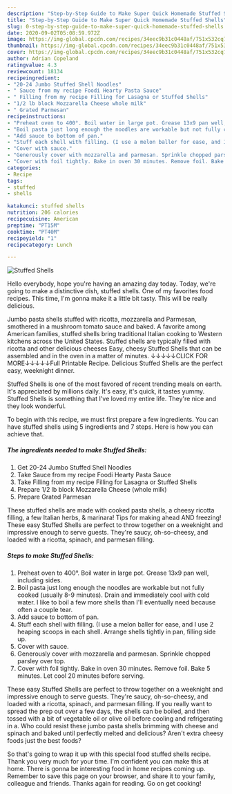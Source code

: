 ```yaml
---
description: "Step-by-Step Guide to Make Super Quick Homemade Stuffed Shells"
title: "Step-by-Step Guide to Make Super Quick Homemade Stuffed Shells"
slug: 0-step-by-step-guide-to-make-super-quick-homemade-stuffed-shells
date: 2020-09-02T05:08:59.972Z
image: https://img-global.cpcdn.com/recipes/34eec9b31c0448af/751x532cq70/stuffed-shells-recipe-main-photo.jpg
thumbnail: https://img-global.cpcdn.com/recipes/34eec9b31c0448af/751x532cq70/stuffed-shells-recipe-main-photo.jpg
cover: https://img-global.cpcdn.com/recipes/34eec9b31c0448af/751x532cq70/stuffed-shells-recipe-main-photo.jpg
author: Adrian Copeland
ratingvalue: 4.3
reviewcount: 18134
recipeingredient:
- "20-24 Jumbo Stuffed Shell Noodles"
- " Sauce from my recipe Foodi Hearty Pasta Sauce"
- " Filling from my recipe Filling for Lasagna or Stuffed Shells"
- "1/2 lb block Mozzarella Cheese whole milk"
- " Grated Parmesan"
recipeinstructions:
- "Preheat oven to 400°. Boil water in large pot. Grease 13x9 pan well, including sides."
- "Boil pasta just long enough the noodles are workable but not fully cooked (usually 8-9 minutes). Drain and immediately cool with cold water. I like to boil a few more shells than I&#39;ll eventually need because often a couple tear."
- "Add sauce to bottom of pan."
- "Stuff each shell with filling. (I use a melon baller for ease, and I use 2 heaping scoops in each shell. Arrange shells tightly in pan, filling side up."
- "Cover with sauce."
- "Generously cover with mozzarella and parmesan. Sprinkle chopped parsley over top."
- "Cover with foil tightly. Bake in oven 30 minutes. Remove foil. Bake 5 minutes. Let cool 20 minutes before serving."
categories:
- Recipe
tags:
- stuffed
- shells

katakunci: stuffed shells 
nutrition: 206 calories
recipecuisine: American
preptime: "PT15M"
cooktime: "PT40M"
recipeyield: "1"
recipecategory: Lunch

---
```



![Stuffed Shells](https://img-global.cpcdn.com/recipes/34eec9b31c0448af/751x532cq70/stuffed-shells-recipe-main-photo.jpg)

Hello everybody, hope you're having an amazing day today. Today, we're going to make a distinctive dish, stuffed shells. One of my favorites food recipes. This time, I'm gonna make it a little bit tasty. This will be really delicious.

Jumbo pasta shells stuffed with ricotta, mozzarella and Parmesan, smothered in a mushroom tomato sauce and baked. A favorite among American families, stuffed shells bring traditional Italian cooking to Western kitchens across the United States. Stuffed shells are typically filled with ricotta and other delicious cheeses Easy, cheesy Stuffed Shells that can be assembled and in the oven in a matter of minutes. ↓↓↓↓↓CLICK FOR MORE↓↓↓↓↓Full Printable Recipe. Delicious Stuffed Shells are the perfect easy, weeknight dinner.

Stuffed Shells is one of the most favored of recent trending meals on earth. It's appreciated by millions daily. It's easy, it's quick, it tastes yummy. Stuffed Shells is something that I've loved my entire life. They're nice and they look wonderful.


To begin with this recipe, we must first prepare a few ingredients. You can have stuffed shells using 5 ingredients and 7 steps. Here is how you can achieve that.

<!--inarticleads1-->

##### The ingredients needed to make Stuffed Shells:

1. Get 20-24 Jumbo Stuffed Shell Noodles
1. Take  Sauce from my recipe Foodi Hearty Pasta Sauce
1. Take  Filling from my recipe Filling for Lasagna or Stuffed Shells
1. Prepare 1/2 lb block Mozzarella Cheese (whole milk)
1. Prepare  Grated Parmesan


These stuffed shells are made with cooked pasta shells, a cheesy ricotta filling, a few Italian herbs, &amp; marinara! Tips for making ahead AND freezing! These easy Stuffed Shells are perfect to throw together on a weeknight and impressive enough to serve guests. They&#39;re saucy, oh-so-cheesy, and loaded with a ricotta, spinach, and parmesan filling. 

<!--inarticleads2-->

##### Steps to make Stuffed Shells:

1. Preheat oven to 400°. Boil water in large pot. Grease 13x9 pan well, including sides.
1. Boil pasta just long enough the noodles are workable but not fully cooked (usually 8-9 minutes). Drain and immediately cool with cold water. I like to boil a few more shells than I&#39;ll eventually need because often a couple tear.
1. Add sauce to bottom of pan.
1. Stuff each shell with filling. (I use a melon baller for ease, and I use 2 heaping scoops in each shell. Arrange shells tightly in pan, filling side up.
1. Cover with sauce.
1. Generously cover with mozzarella and parmesan. Sprinkle chopped parsley over top.
1. Cover with foil tightly. Bake in oven 30 minutes. Remove foil. Bake 5 minutes. Let cool 20 minutes before serving.


These easy Stuffed Shells are perfect to throw together on a weeknight and impressive enough to serve guests. They&#39;re saucy, oh-so-cheesy, and loaded with a ricotta, spinach, and parmesan filling. If you really want to spread the prep out over a few days, the shells can be boiled, and then tossed with a bit of vegetable oil or olive oil before cooling and refrigerating in a. Who could resist these jumbo pasta shells brimming with cheese and spinach and baked until perfectly melted and delicious? Aren&#39;t extra cheesy foods just the best foods? 

So that's going to wrap it up with this special food stuffed shells recipe. Thank you very much for your time. I'm confident you can make this at home. There is gonna be interesting food in home recipes coming up. Remember to save this page on your browser, and share it to your family, colleague and friends. Thanks again for reading. Go on get cooking!
